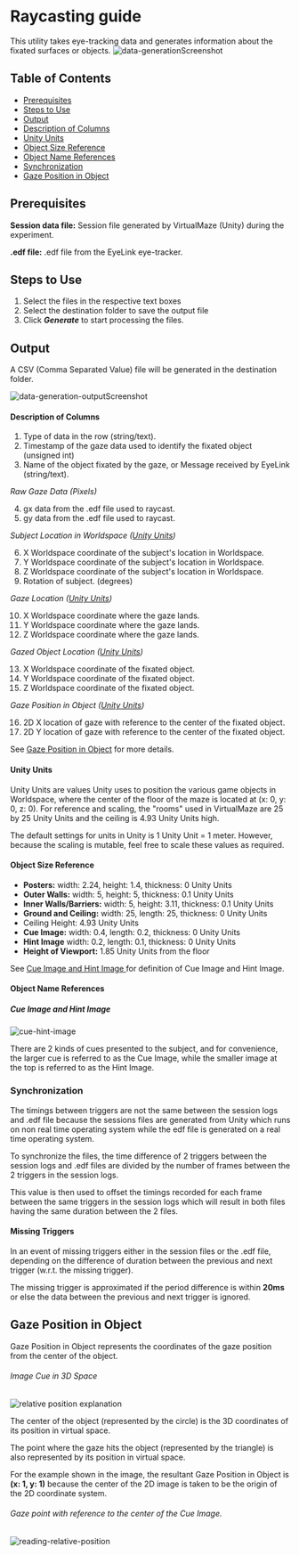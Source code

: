 # Raycasting guide
This utility takes eye-tracking data and generates information about the fixated surfaces or objects.
![data-generationScreenshot](/docs/images/data-generation.PNG)

## Table of Contents
- [Prerequisites](#prerequisites)
- [Steps to Use](#Steps-to-Use)
- [Output](#output)
- [Description of Columns](#Description-of-Columns)
- [Unity Units](#Unity-Units)
- [Object Size Reference](#Object-Size-Reference)
- [Object Name References](#Object-Name-References)
- [Synchronization](#Synchronization)
- [Gaze Position in Object](#Gaze-Position-in-Object)

## Prerequisites
**Session data file:** Session file generated by VirtualMaze (Unity) during the experiment.

**.edf file:** .edf file from the EyeLink eye-tracker.

## Steps to Use
1. Select the files in the respective text boxes
2. Select the destination folder to save the output file
3. Click ***Generate*** to start processing the files.

## Output
A CSV (Comma Separated Value) file will be generated in the destination folder.

![data-generation-outputScreenshot](/docs/images/data-generation-output.PNG)


#### Description of Columns
1. Type of data in the row (string/text).
2. Timestamp of the gaze data used to identify the fixated object (unsigned int)
3. Name of the object fixated by the gaze, or Message received by EyeLink (string/text).

*Raw Gaze Data (Pixels)*

4. gx data from the .edf file used to raycast.
5. gy data from the .edf file used to raycast.

*Subject Location in Worldspace ([Unity Units](#unity-units))*

6. X Worldspace coordinate of the subject's location in Worldspace.
7. Y Worldspace coordinate of the subject's location in Worldspace.
8. Z Worldspace coordinate of the subject's location in Worldspace.
9. Rotation of subject. (degrees)

*Gaze Location ([Unity Units](#unity-units))*

10. X Worldspace coordinate where the gaze lands.
11. Y Worldspace coordinate where the gaze lands.
12. Z Worldspace coordinate where the gaze lands.

*Gazed Object Location ([Unity Units](#unity-units))*

13. X Worldspace coordinate of the fixated object.
14. Y Worldspace coordinate of the fixated object.
15. Z Worldspace coordinate of the fixated object.

*Gaze Position in Object ([Unity Units](#unity-units))*

16. 2D X location of gaze with reference to the center of the fixated object.
17. 2D Y location of gaze with reference to the center of the fixated object.

See [Gaze Position in Object](#gaze-position-in-object) for more details.

#### Unity Units
Unity Units are values Unity uses to position the various game objects in Worldspace, where the center of the floor of the maze is located at (x: 0, y: 0, z: 0). For reference and scaling, the "rooms" used in VirtualMaze are 25 by 25 Unity Units and the ceiling is 4.93 Unity Units high.

The default settings for units in Unity is 1 Unity Unit = 1 meter. However, because the scaling is mutable, feel free to scale these values as required.

#### Object Size Reference

- **Posters:** width: 2.24, height: 1.4, thickness: 0 Unity Units
- **Outer Walls:** width: 5, height: 5, thickness: 0.1 Unity Units
- **Inner Walls/Barriers:** width: 5, height: 3.11, thickness: 0.1 Unity Units
- **Ground and Ceiling:** width: 25, length: 25, thickness: 0 Unity Units
- Ceiling Height: 4.93 Unity Units
- **Cue Image:** width: 0.4, length: 0.2, thickness: 0 Unity Units
- **Hint Image** width: 0.2, length: 0.1, thickness: 0 Unity Units
- **Height of Viewport:** 1.85 Unity Units from the floor

See [Cue Image and Hint Image ](#cueImage-and-hintImage) for definition of Cue Image and Hint Image.

#### Object Name References

##### Cue Image and Hint Image
![cue-hint-image](/docs/images/cue-hint-image.png)

There are 2 kinds of cues presented to the subject, and for convenience, the larger cue is referred to as the Cue Image, while the smaller image at the top is referred to as the Hint Image.

### Synchronization
The timings between triggers are not the same between the session logs and .edf file because the sessions files are generated from Unity which runs on non real time operating system while the edf file is generated on a real time operating system.

To synchronize the files, the time difference of 2 triggers between the session logs and .edf files are divided by the number of frames between the 2 triggers in the session logs.

This value is then used to offset the timings recorded for each frame between the same triggers in the session logs which will result in both files having the same duration between the 2 files.

#### Missing Triggers
In an event of missing triggers either in the session files or the .edf file, depending on the difference of duration between the previous and next trigger (w.r.t. the missing trigger).

The missing trigger is approximated if the period difference is within **20ms** or else the data between the previous and next trigger is ignored.


## Gaze Position in Object
Gaze Position in Object represents the coordinates of the gaze position from the center of the object.

###### Image Cue in 3D Space
![relative position explanation](/docs/images/relativePos-explaination.png)

The center of the object (represented by the circle) is the 3D coordinates of its position in virtual space.

The point where the gaze hits the object (represented by the triangle) is also represented by its position in virtual space.

For the example shown in the image, the resultant Gaze Position in Object is **(x: 1, y: 1)** because the center of the 2D image is taken to be the origin of the 2D coordinate system.

###### Gaze point with reference to the center of the Cue Image.
![reading-relative-position](/docs/images/reading-relative-position.png)
